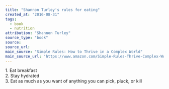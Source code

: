 ```yaml
---
title: "Shannon Turley's rules for eating"
created_at: "2016-08-31"
tags:
  - book
  - nutrition
attribution: "Shannon Turley"
source_type: "book"
source:
source_url:
main_source: "Simple Rules: How to Thrive in a Complex World"
main_source_url: "https://www.amazon.com/Simple-Rules-Thrive-Complex-World/dp/0544705203"
---
```


1\. Eat breakfast<br/>
2\. Stay hydrated<br/>
3\. Eat as much as you want of anything you can pick, pluck, or kill<br/>
